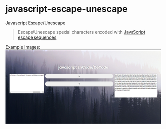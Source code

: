 # javascript-escape-unescape
Javascript Escape/Unescape

<blockquote>
<p>Escape/Unescape special characters encoded with <a href="https://developer.mozilla.org/en-US/docs/Web/JavaScript/Guide/Grammar_and_types#Using_special_characters_in_strings" rel="nofollow">JavaScript escape sequences</a></p>
</blockquote>

Example Images:
![1](https://raw.githubusercontent.com/Barracuda1337/javascript-escape-unescape/main/screenshots/2021-04-06%20190739.png)
